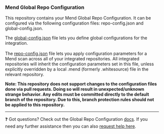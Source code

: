 ### Mend Global Repo Configuration

This repository contains your Mend Global Repo Configuration.
It can be configured via the following configuration files: repo-config.json and global-config.json.

The [global-config.json](https://docs.mend.io/bundle/integrations/page/global_repo_configuration.html#GlobalRepoConfiguration-global-config.json) file lets you define global configurations for the integration.
<br/><br/>
The [repo-config.json](https://docs.mend.io/bundle/integrations/page/global_repo_configuration.html#GlobalRepoConfiguration-repo-config.json) file lets you apply configuration parameters for a Mend scan across all of your integrated repositories. All integrated repositories will inherit the configuration parameters set in this file, unless explicitly overridden by a local .mend (formerly .whitesource) file in the relevant repository.


**Note: This repository does not support changes to the configuration files done via pull requests. Doing so will result in unexpected/unknown strange behavior. Any edits must be committed directly to the default branch of the repository. Due to this, branch protection rules should not be applied to this repository.**


---

:question: Got questions? Check out the Global Repo Configuration [docs](https://docs.mend.io/bundle/integrations/page/global_repo_configuration.html).
If you need any further assistance then you can also [request help here](https://whitesourcesoftware.force.com/CustomerCommunity/s).